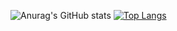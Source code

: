   ![Anurag's GitHub stats](https://github-readme-stats.vercel.app/api?username=Yohan-Launay&show_icons=true&theme=dracula)
  [![Top Langs](https://github-readme-stats.vercel.app/api/top-langs/?username=Yohan-Launay&show_icons=true&theme=dracula)](https://github.com/anuraghazra/github-readme-stats)

